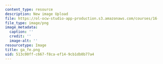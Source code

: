 ```yaml
---
content_type: resource
description: New image Upload
file: https://ol-ocw-studio-app-production.s3.amazonaws.com/courses/16-90-computational-methods-in-aerospace-engineering-spring-2014/513c00ffc667f8caef149cb1db0b77a4_ga_fe.png
file_type: image/png
image_metadata:
  caption: ''
  credit: ''
  image-alt: ''
resourcetype: Image
title: ga_fe.png
uid: 513c00ff-c667-f8ca-ef14-9cb1db0b77a4
---
```

